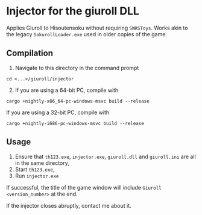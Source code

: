 # Injector for the giuroll DLL
Applies Giuroll to Hisoutensoku without requiring `SWRSToys`. Works akin to the legacy `SokurollLoader.exe` used in older copies of the game.

## Compilation
1. Navigate to this directory in the command prompt
```
cd <...>/giuroll/injector
```

2. If you are using a 64-bit PC, compile with
```
cargo +nightly-x86_64-pc-windows-msvc build --release
``` 
If you are using a 32-bit PC, compile with
```
cargo +nightly-i686-pc-windows-msvc build --release
```


## Usage
1. Ensure that `th123.exe`, `injector.exe`, `giuroll.dll` and `giuroll.ini` are all in the same directory,
2. Start `th123.exe`,
3. Run `injector.exe`

If successful, the title of the game window will include `Giuroll <version_number>` at the end.

If the injector closes abruptly, contact me about it.